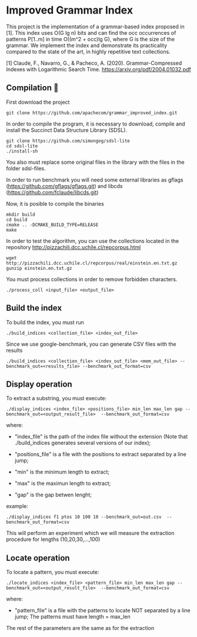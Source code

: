 # Improved Grammar Index

This project is the implementation of a grammar-based index proposed in [1]. 
This index uses O(G lg n) bits and can find the occ occurrences of patterns P[1..m] in time O((m^2 + occ)lg G), where G is the size of the grammar.
We implement the index and demonstrate its practicality compared to the state of the art, in highly repetitive text collections.

[1] Claude, F., Navarro, G., & Pacheco, A. (2020). Grammar-Compressed Indexes with Logarithmic Search Time. https://arxiv.org/pdf/2004.01032.pdf

## Compilation 🚀
First download the project

```
git clone https://github.com/apachecom/grammar_improved_index.git
```

In order to compile the program, it is necessary to download, compile and install the Succinct Data Structure Library (SDSL).

```
git clone https://github.com/simongog/sdsl-lite
cd sdsl-lite
./install-sh 
```
You also must replace some original files in the library with the files in the folder sdsl-files.

In order to run benchmark you will need some external libraries as gflags (https://github.com/gflags/gflags.git) and libcds (https://github.com/fclaude/libcds.git)


Now, it is posible to compile the binaries
```
mkdir build
cd build
cmake .. -DCMAKE_BUILD_TYPE=RELEASE 
make 
```

In order to test the algorithm, you can use the collections located in the repository http://pizzachili.dcc.uchile.cl/repcorpus.html
```
wget  http://pizzachili.dcc.uchile.cl/repcorpus/real/einstein.en.txt.gz
gunzip einstein.en.txt.gz
```
You must process collections in order to remove forbidden characters.
```
./process_coll <input_file> <output_file>
```
## Build the index 

To build the index, you must run

```
./build_indices <collection_file> <index_out_file> 
```

Since we use google-benchmark, you can generate CSV files with the results
```
./build_indices <collection_file> <index_out_file> <mem_out_file> --benchmark_out=<results_file> --benchmark_out_format=csv
```

## Display operation

To extract a substring, you must execute:

```
./display_indices <index_file> <positions_file> min_len max_len gap --benchmark_out=<output_result_file>  --benchmark_out_format=csv
```

where:

- "index_file" is the path of the index file without the extension (Note that ./build_indices generates several versions of our index);

- "positions_file" is a file with the positions to extract separated by a line jump;

- "min" is the minimum length to extract;

- "max" is the maximun length to extract;

- "gap" is the gap betwen lenght;

example:

```
./display_indices f1 ptos 10 100 10 --benchmark_out=out.csv  --benchmark_out_format=csv
```
This will perform an experiment which we will measure the extraction procedure for lengths (10,20,30,...,100)



## Locate operation

To locate a pattern, you must execute:
```
./locate_indices <index_file> <pattern_file> min_len max_len gap --benchmark_out=<output_result_file>  --benchmark_out_format=csv
```

where:

- "pattern_file" is a file with the patterns to locate NOT separated by a line jump; The patterns must have length = max_len

The rest of the parameters are the same as for the extraction